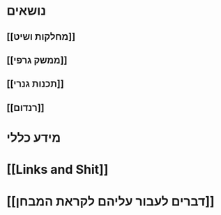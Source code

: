 # נושאים
## [[מחלקות ושיט]]
## [[ממשק גרפי]]
## [[תכנות גנרי]]
## [[רנדום]]



# מידע כללי
# [[Links and Shit]]
# [[דברים לעבור עליהם לקראת המבחן]]
